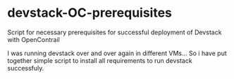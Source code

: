 # devstack-OC-prerequisites
Script for necessary prerequisites for successful deployment of Devstack with OpenContrail

I was running devstack over and over again in different VMs... So i have put together simple script to install all requirements to run devstack successfuly.
